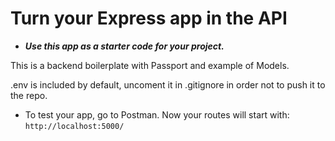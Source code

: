# Turn your Express app in the API

- **_Use this app as a starter code for your project._**

This is a backend boilerplate with Passport and example of Models.

.env is included by default, uncoment it in .gitignore in order not to push it to the repo.

- To test your app, go to Postman. Now your routes will start with: `http://localhost:5000/`
